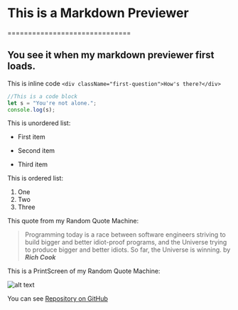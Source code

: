 # This is a Markdown Previewer
==============================
## You see it when my markdown previewer first loads.

This is inline code `<div className="first-question">How's there?</div>`

```javascript
//This is a code block
let s = "You're not alone.";
console.log(s);
```
This is unordered list:
* First item
- Second item
+ Third item

This is ordered list:

1. One
2. Two
3. Three

This quote from my Random Quote Machine:
>Programming today is a race between software engineers striving to build bigger and better idiot-proof programs, and the Universe trying to produce bigger and better idiots. So far, the Universe is winning.
  by **_Rich Cook_**
  
This is a PrintScreen of my Random Quote Machine:

![alt text](https://i.ibb.co/t4fXZdk/printscreen.jpg "PrintScreen of my Random Quote Machine")

You can see [Repository on GitHub](https://github.com/SviatlanKa/markdown-previewer)
